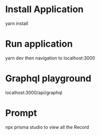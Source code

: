 
# Install Application
yarn install


# Run application
yarn dev
then navigation to localhost:3000

# Graphql playground
localhost:3000/api/graphql

# Prompt
npx prisma studio to view all the Record
